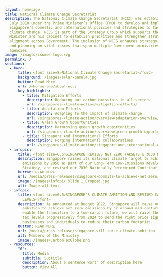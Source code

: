 ```yaml
---
layout: homepage
title: National Climate Change Secretariat
description: The National Climate Change Secretariat (NCCS) was established on 1
  July 2010 under the Prime Minister’s Office (PMO) to develop and implement
  Singapore's domestic and international policies and strategies to tackle
  climate change. NCCS is part of the Strategy Group which supports the Prime
  Minister and his Cabinet to establish priorities and strengthen strategic
  alignment across Government. The inclusion of NCCS enhances strategy-making
  and planning on vital issues that span multiple Government ministries and
  agencies.
image: /images/isomer-logo.svg
permalink: /
sections:
  - hero:
      title: <font size=8>National Climate Change Secretariat</font>
      background: /images/solar-panel4.jpg
      button: Read More
      url: /who-we-are/about-nccs
      key_highlights:
        - title: Mitigation Efforts
          description: Reducing our carbon emissions in all sectors
          url: /singapores-climate-action/mitigation-efforts/
        - title: Adaptation Efforts
          description: Adapting to the impact of climate change
          url: /singapores-climate-action/overview/adaptation-overview/
        - title: Green Growth Opportunities
          description: Harnessing green growth opportunities
          url: /singapores-climate-action/overview/green-growth-opportunities/
        - title: Singapore And International Efforts
          description: Forging international collaborations
          url: /singapores-climate-action/singapore-and-international-efforts/
  - infopic:
      title: <font size=6.5>SINGAPORE REVISES NET ZERO TARGETS & 2030 NDC</font>
      description: Singapore raises its national climate target to achieve net zero
        emissions by 2050 as part of our Long-Term Low-Emissions Development
        Strategy, and revised our 2030 Nationally Determined Contribution (NDC).
      button: READ MORE
      url: /media/press-releases/singapore-commits-to-achieve-net-zero/
      image: /images/infopic slide 1_Cropped.jpg
      alt: Image alt text
  - infopic:
      title: <font size=6.5>SINGAPORE’S CLIMATE AMBITION AND REVISED CARBON TAX
        LEVELS</font>
      description: As announced at Budget 2022, Singapore will raise our climate
        ambition to achieve net zero emissions by or around mid-century. To
        enable the transition to a low-carbon future, we will raise the carbon
        tax levels progressively from 2024 to send the right price signal to
        businesses and individuals to reduce their carbon footprint.
      button: READ MORE
      url: /media/press-release/singapore-will-raise-climate-ambition
      alt: Members of the Ministry
      image: /images/CarbonTaxGlobe.png
  - resources:
      "0":
        title: Media
        subtitle: Subtitle
        description: About a sentence worth of description here
        button: View All
---
```

